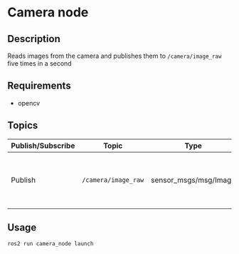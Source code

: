 # Camera node

## Description
Reads images from the camera and publishes them to `/camera/image_raw` five times in a second

## Requirements
- opencv

## Topics
| Publish/Subscribe | Topic               | Type                  | Description                                            |
| ----------------- | ------------------- | --------------------- | ------------------------------------------------------ |
| Publish           | `/camera/image_raw` | sensor_msgs/msg/Image | Publishes images from the camera five times per second |

## Usage
```
ros2 run camera_node launch
```